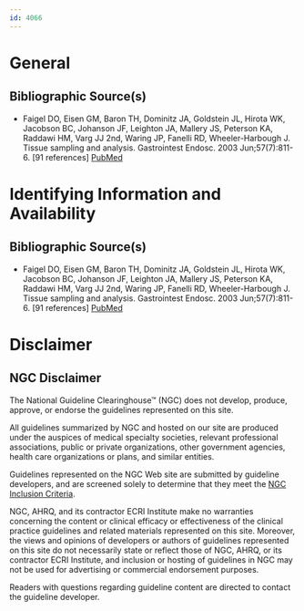 ```yaml
---
id: 4066
---
```


# General

## Bibliographic Source(s)

- Faigel DO, Eisen GM, Baron TH, Dominitz JA, Goldstein JL, Hirota WK, Jacobson BC, Johanson JF, Leighton JA, Mallery JS, Peterson KA, Raddawi HM, Varg JJ 2nd, Waring JP, Fanelli RD, Wheeler-Harbough J. Tissue sampling and analysis. Gastrointest Endosc. 2003 Jun;57(7):811-6. [91 references] [ PubMed ](http://www.ncbi.nlm.nih.gov/entrez/query.fcgi?cmd=Retrieve&db=pubmed&dopt=Abstract&list_uids=12776025)

# Identifying Information and Availability

## Bibliographic Source(s)

- Faigel DO, Eisen GM, Baron TH, Dominitz JA, Goldstein JL, Hirota WK, Jacobson BC, Johanson JF, Leighton JA, Mallery JS, Peterson KA, Raddawi HM, Varg JJ 2nd, Waring JP, Fanelli RD, Wheeler-Harbough J. Tissue sampling and analysis. Gastrointest Endosc. 2003 Jun;57(7):811-6. [91 references] [ PubMed ](http://www.ncbi.nlm.nih.gov/entrez/query.fcgi?cmd=Retrieve&db=pubmed&dopt=Abstract&list_uids=12776025)

# Disclaimer

## NGC Disclaimer

The National Guideline Clearinghouse™ (NGC) does not develop, produce, approve, or endorse the guidelines represented on this site.

All guidelines summarized by NGC and hosted on our site are produced under the auspices of medical specialty societies, relevant professional associations, public or private organizations, other government agencies, health care organizations or plans, and similar entities.

Guidelines represented on the NGC Web site are submitted by guideline developers, and are screened solely to determine that they meet the [NGC Inclusion Criteria](/help-and-about/summaries/inclusion-criteria).

NGC, AHRQ, and its contractor ECRI Institute make no warranties concerning the content or clinical efficacy or effectiveness of the clinical practice guidelines and related materials represented on this site. Moreover, the views and opinions of developers or authors of guidelines represented on this site do not necessarily state or reflect those of NGC, AHRQ, or its contractor ECRI Institute, and inclusion or hosting of guidelines in NGC may not be used for advertising or commercial endorsement purposes.

Readers with questions regarding guideline content are directed to contact the guideline developer.

